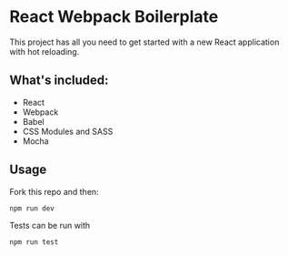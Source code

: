 # React Webpack Boilerplate

This project has all you need to get started with a new React application with hot reloading.

## What's included:
- React
- Webpack
- Babel
- CSS Modules and SASS
- Mocha

## Usage
Fork this repo and then:
```
npm run dev
```

Tests can be run with
```
npm run test
```
